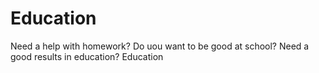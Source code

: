 # Education
Need a help with homework? Do uou want to be good at school? Need a good results in education? Education
